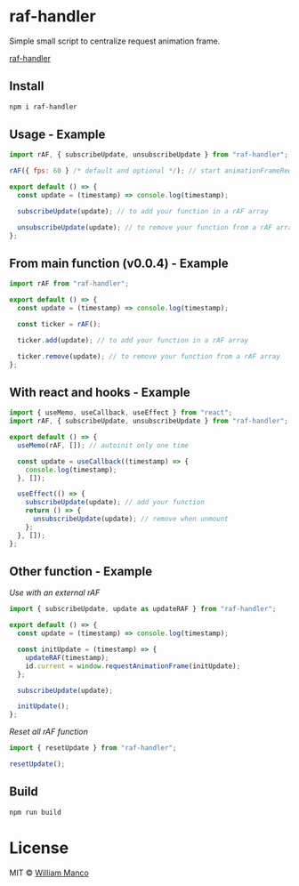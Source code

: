 # raf-handler

Simple small script to centralize request animation frame.

[raf-handler](https://github.com/raf-handler/)

## Install

```sh
npm i raf-handler
```

## Usage - Example

```js
import rAF, { subscribeUpdate, unsubscribeUpdate } from "raf-handler";

rAF({ fps: 60 } /* default and optional */); // start animationFrameRequest

export default () => {
  const update = (timestamp) => console.log(timestamp);

  subscribeUpdate(update); // to add your function in a rAF array

  unsubscribeUpdate(update); // to remove your function from a rAF array
};
```

## From main function (v0.0.4) - Example

```js
import rAF from "raf-handler";

export default () => {
  const update = (timestamp) => console.log(timestamp);

  const ticker = rAF();

  ticker.add(update); // to add your function in a rAF array

  ticker.remove(update); // to remove your function from a rAF array
};
```

## With react and hooks - Example

```js
import { useMemo, useCallback, useEffect } from "react";
import rAF, { subscribeUpdate, unsubscribeUpdate } from "raf-handler";

export default () => {
  useMemo(rAF, []); // autoinit only one time

  const update = useCallback((timestamp) => {
    console.log(timestamp);
  }, []);

  useEffect(() => {
    subscribeUpdate(update); // add your function
    return () => {
      unsubscribeUpdate(update); // remove when unmount
    };
  }, []);
};
```

## Other function - Example

_Use with an external rAF_

```js
import { subscribeUpdate, update as updateRAF } from "raf-handler";

export default () => {
  const update = (timestamp) => console.log(timestamp);

  const initUpdate = (timestamp) => {
    updateRAF(timestamp);
    id.current = window.requestAnimationFrame(initUpdate);
  };

  subscribeUpdate(update);

  initUpdate();
};
```

_Reset all rAF function_

```js
import { resetUpdate } from "raf-handler";

resetUpdate();
```

## Build

```sh
npm run build
```

# License

MIT © [William Manco](mailto:wmanco88@gmail.com)
